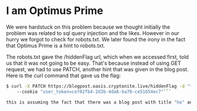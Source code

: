 # I am Optimus Prime
We were hardstuck on this problem because we thought initially the problem was related to sql query injection and the likes. However in our hurry we forgot to check for robots.txt. We later found the irony in the fact that Optimus Prime is a hint to robots.txt.

The robots.txt gave the /hiddenFlag url, which when we accessed first, told us that it was not going to be easy. That's because instead of using GET request, we had to use PATCH, another hint that was given in the blog post. Here is the curl command that gave us the flag:
```sh
$ curl -X PATCH https://blogpost.oasis.cryptonite.live/hiddenFlag -d "title=he&content=he"
    --cookie "user_token=ce702fb4-2d3b-4da6-ba70-ce51654ec7"```

this is assuming the fact that there was a blog post with title "he" and content "he", which my user_token had.
